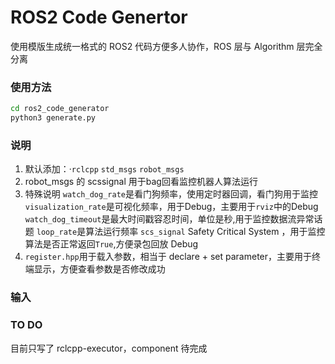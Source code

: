 # ROS2 Code Genertor

使用模版生成统一格式的 ROS2 代码方便多人协作，ROS 层与 Algorithm 层完全分离

### 使用方法

```bash
cd ros2_code_generator
python3 generate.py
```

### 说明

1. 默认添加：·`rclcpp` `std_msgs` `robot_msgs`
2. robot_msgs 的 scssignal 用于bag回看监控机器人算法运行
3. 特殊说明
`watch_dog_rate`是看门狗频率，使用定时器回调，看门狗用于监控
`visualization_rate`是可视化频率，用于Debug，主要用于`rviz`中的Debug
`watch_dog_timeout`是最大时间戳容忍时间，单位是秒,用于监控数据流异常话题
`loop_rate`是算法运行频率
`scs_signal` Safety Critical System​​ ，用于监控算法是否正常返回`True`,方便录包回放 Debug
4. `register.hpp`用于载入参数，相当于 declare + set parameter，主要用于终端显示，方便查看参数是否修改成功
### 输入


### TO DO 
目前只写了 rclcpp-executor，component 待完成